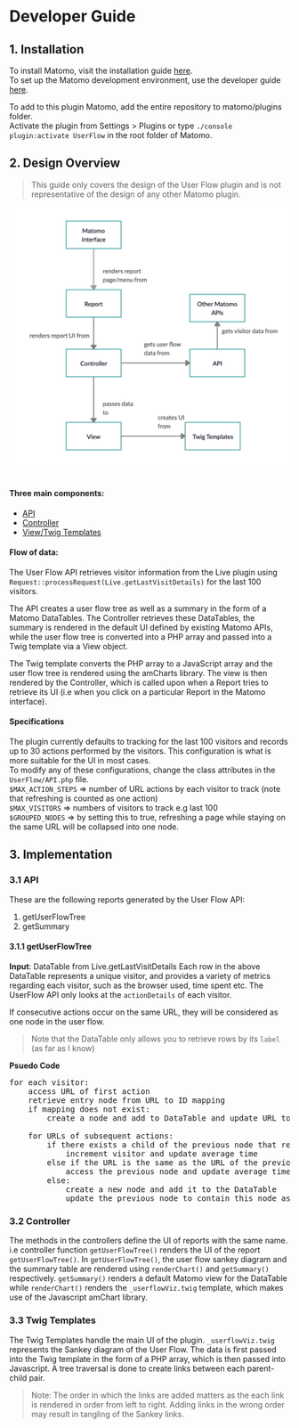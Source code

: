 # Developer Guide

## 1. Installation
To install Matomo, visit the installation guide [here](https://matomo.org/docs/installation/).  
To set up the Matomo development environment, use the developer guide [here](https://developer.matomo.org/guides/getting-started-part-1).  

To add to this plugin Matomo, add the entire repository to matomo/plugins folder.  
Activate the plugin from Settings > Plugins or type
`./console plugin:activate UserFlow` in the root folder of Matomo.

## 2. Design Overview
>This guide only covers the design of the User Flow plugin and is not
>representative of the design of any other Matomo plugin.  

![Overall architecture](../images/Overall.png)  
<br>
#### Three main components:
- [API](#31-api)
- [Controller](#32-controller)
- [View/Twig Templates](#33-twig-templates)

#### Flow of data:  
The User Flow API retrieves visitor information from the Live plugin
using `Request::processRequest(Live.getLastVisitDetails)` for the last
100 visitors. 

The API creates a user flow tree as well as a summary in the form of a 
Matomo DataTables. The Controller retrieves these DataTables, the summary
is rendered in the default UI defined by existing Matomo APIs, while the
user flow tree is converted into a PHP array and passed into a Twig template
via a View object. 

The Twig template converts the PHP array to a JavaScript array and the user 
flow tree is rendered using the amCharts library. The view is then rendered
by the Controller, which is called upon when a Report tries to retrieve its UI 
(i.e when you click on a particular Report in the Matomo interface).

#### Specifications

The plugin currently defaults to tracking for the last 100 visitors and records up to 30 actions
performed by the visitors. This configuration is what is more suitable for the UI in most cases.  
To modify any of these configurations, change the class attributes in the `UserFlow/API.php` file.  
`$MAX_ACTION_STEPS` => number of URL actions by each visitor to track (note that refreshing is counted as one action)  
`$MAX_VISITORS` => numbers of visitors to track e.g last 100  
`$GROUPED_NODES` => by setting this to true, refreshing a page while staying on the same URL will be collapsed into one node.  


## 3. Implementation

### 3.1 API
These are the following reports generated by the User Flow API:
1) getUserFlowTree
2) getSummary

#### 3.1.1 getUserFlowTree
**Input**: DataTable from Live.getLastVisitDetails
Each row in the above DataTable represents a unique visitor, and provides
 a variety of metrics regarding each visitor, such as the browser used, time spent
 etc. The UserFlow API only looks at the `actionDetails` of each visitor.

If consecutive actions occur on the same URL, they will be considered as one node in the
user flow. 
> Note that the DataTable only allows you to retrieve rows by its `label` (as far as I know)

**Psuedo Code** 
<pre>
for each visitor:  
    access URL of first action  
    retrieve entry node from URL to ID mapping  
    if mapping does not exist:  
        create a node and add to DataTable and update URL to ID mapping
        
    for URLs of subsequent actions:  
        if there exists a child of the previous node that represents the URL:
            increment visitor and update average time
        else if the URL is the same as the URL of the previous action:
            access the previous node and update average time
        else:
            create a new node and add it to the DataTable
            update the previous node to contain this node as a child
</pre>

### 3.2 Controller
The methods in the controllers define the UI of reports with the same name. i.e
controller function `getUserFlowTree()` renders the UI of the report `getUserFlowTree()`.
In `getUserFlowTree()`, the user flow sankey diagram and the summary table are rendered using `renderChart()`
and `getSummary()` respectively. `getSummary()` renders a default Matomo view for the DataTable while
`renderChart()` renders the `_userflowViz.twig` template, which makes use of the Javascript amChart library.

### 3.3 Twig Templates
The Twig Templates handle the main UI of the plugin. 
`_userflowViz.twig` represents the Sankey diagram of the User Flow. The data is first
passed into the Twig template in the form of a PHP array, which is then passed into Javascript. A tree traversal is done to 
create links between each parent-child pair.
>Note: The order in which the links are added matters as the each link is rendered in order
>from left to right. Adding links in the wrong order may result in tangling of the
>Sankey links.